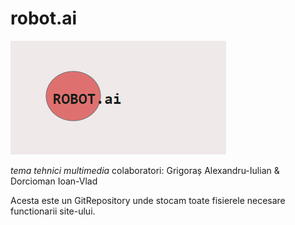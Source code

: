 # robot.ai
![logo](https://github.com/grigo210/robot.ai/blob/main/logo.png "robot.ai")

_tema tehnici multimedia_
colaboratori: 
Grigoraș Alexandru-Iulian &
Dorcioman Ioan-Vlad

Acesta este un GitRepository unde stocam toate fisierele necesare functionarii site-ului.
